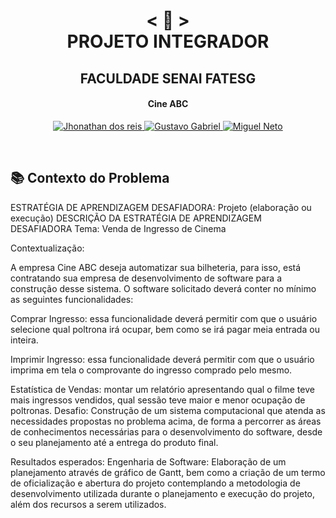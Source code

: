 <h1 align="center">
    < 📜 > <br>
PROJETO INTEGRADOR
</h1>
    <h2 align="center">
    FACULDADE SENAI FATESG
    </h2>
<h4 align="center">
Cine ABC
</h4>

<p align="center">
  <a href="https://github.com/Jhonathanreis">
    <img alt="Jhonathan dos reis" src="https://img.shields.io/badge/Jhonathan dos reis-P.I-blue">
  </a>
    <a href="https://github.com/Gustavo-404">
    <img alt="Gustavo Gabriel" src="https://img.shields.io/badge/Gustavo Gabriel-P.I-green">
  </a>
    <a href="https://github.com/MiguellNeto">
    <img alt="Miguel Neto" src="https://img.shields.io/badge/Miguel Neto-P.I-red">
  </a>
</p>
<br>

## 📚 Contexto do Problema

ESTRATÉGIA DE APRENDIZAGEM DESAFIADORA:
Projeto (elaboração ou execução)
DESCRIÇÃO DA ESTRATÉGIA DE APRENDIZAGEM DESAFIADORA
Tema: Venda de Ingresso de Cinema

Contextualização:

A empresa Cine ABC deseja automatizar sua bilheteria, para isso, está contratando sua empresa de desenvolvimento de software para a construção desse sistema. O software solicitado deverá conter no mínimo as seguintes funcionalidades:

Comprar Ingresso: essa funcionalidade deverá permitir com que o usuário selecione qual poltrona irá ocupar, bem como se irá pagar meia entrada ou inteira.

Imprimir Ingresso: essa funcionalidade deverá permitir com que o usuário imprima em tela o comprovante do ingresso comprado pelo mesmo.

Estatística de Vendas: montar um relatório apresentando qual o filme teve mais ingressos vendidos, qual sessão teve maior e menor ocupação de poltronas. Desafio: Construção de um sistema computacional que atenda as necessidades propostas no problema acima, de forma a percorrer as áreas de conhecimentos necessárias para o desenvolvimento do software, desde o seu planejamento até a entrega do produto final.

Resultados esperados:
Engenharia de Software:
Elaboração de um planejamento através de gráfico de Gantt, bem como a criação de um termo de oficialização e abertura do projeto contemplando a metodologia de desenvolvimento utilizada durante o planejamento e execução do projeto, além dos recursos a serem utilizados.

